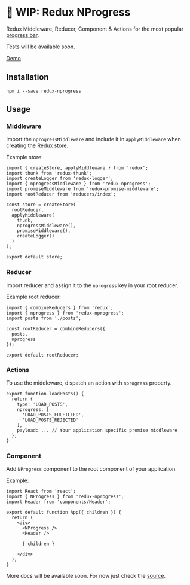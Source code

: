 # 🔨 WIP: Redux NProgress

Redux Middleware, Reducer, Component & Actions for the most popular [progress bar](https://github.com/rstacruz/nprogress).

Tests will be available soon.

[Demo](http://jaredt67.github.io/redux-nprogress/)


## Installation

`npm i --save redux-nprogress`


## Usage

### Middleware

Import the `nprogressMiddleware` and include it in `applyMiddleware` when creating the Redux store.

Example store:

```
import { createStore, applyMiddleware } from 'redux';
import thunk from 'redux-thunk';
import createLogger from 'redux-logger';
import { nprogressMiddleware } from 'redux-nprogress';
import promiseMiddleware from 'redux-promise-middleware';
import rootReducer from 'reducers/index';

const store = createStore(
  rootReducer,
  applyMiddleware(
    thunk,
    nprogressMiddleware(),
    promiseMiddleware(),
    createLogger()
  )
);

export default store;
```


### Reducer

Import reducer and assign it to the `nprogress` key in your root reducer.

Example root reducer:

```
import { combineReducers } from 'redux';
import { nprogress } from 'redux-nprogress';
import posts from './posts';

const rootReducer = combineReducers({
  posts,
  nprogress
});

export default rootReducer;
```


### Actions

To use the middleware, dispatch an action with `nprogress` property.

```
export function loadPosts() {
  return {
    type: 'LOAD_POSTS',
    nprogress: [
      'LOAD_POSTS_FULFILLED',
      'LOAD_POSTS_REJECTED'
    ],
    payload: ... // Your application specific promise middleware
  };
}
```


### Component

Add `NProgress` component to the root component of your application.

Example:

```
import React from 'react';
import { NProgress } from 'redux-nprogress';
import Header from 'components/Header';

export default function App({ children }) {
  return (
    <div>
      <NProgress />
      <Header />

      { children }

    </div>
  );
}
```

More docs will be available soon.
For now just check the [source](https://github.com/jaredt67/redux-nprogress/tree/master/src).
